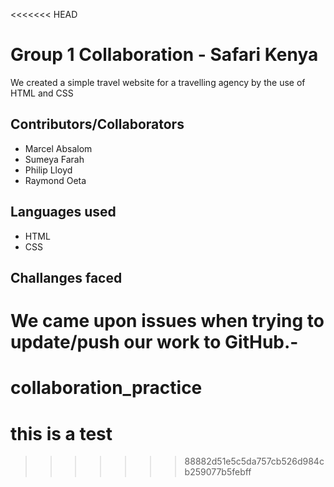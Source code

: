 <<<<<<< HEAD
# Group 1 Collaboration - Safari Kenya

We created a simple travel website for a travelling agency by the use of HTML and CSS

## Contributors/Collaborators

- Marcel Absalom
- Sumeya Farah
- Philip Lloyd
- Raymond Oeta

## Languages used
- HTML
- CSS 

## Challanges faced 

We came upon issues when trying to update/push our work to GitHub.-
=======
# collaboration_practice
# this is a test
>>>>>>> 88882d51e5c5da757cb526d984cb259077b5febff